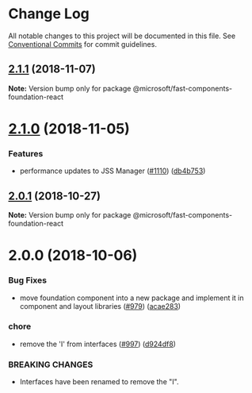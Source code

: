 # Change Log

All notable changes to this project will be documented in this file.
See [Conventional Commits](https://conventionalcommits.org) for commit guidelines.

## [2.1.1](https://github.com/Microsoft/fast-dna/compare/@microsoft/fast-components-foundation-react@2.1.0...@microsoft/fast-components-foundation-react@2.1.1) (2018-11-07)

**Note:** Version bump only for package @microsoft/fast-components-foundation-react





# [2.1.0](https://github.com/Microsoft/fast-dna/compare/@microsoft/fast-components-foundation-react@2.0.1...@microsoft/fast-components-foundation-react@2.1.0) (2018-11-05)


### Features

* performance updates to JSS Manager ([#1110](https://github.com/Microsoft/fast-dna/issues/1110)) ([db4b753](https://github.com/Microsoft/fast-dna/commit/db4b753))





## [2.0.1](https://github.com/Microsoft/fast-dna/compare/@microsoft/fast-components-foundation-react@2.0.0...@microsoft/fast-components-foundation-react@2.0.1) (2018-10-27)

**Note:** Version bump only for package @microsoft/fast-components-foundation-react





# 2.0.0 (2018-10-06)


### Bug Fixes

* move foundation component into a new package and implement it in component and layout libraries ([#979](https://github.com/Microsoft/fast-dna/issues/979)) ([acae283](https://github.com/Microsoft/fast-dna/commit/acae283))


### chore

* remove the 'I' from interfaces ([#997](https://github.com/Microsoft/fast-dna/issues/997)) ([d924df8](https://github.com/Microsoft/fast-dna/commit/d924df8))


### BREAKING CHANGES

* Interfaces have been renamed to remove the "I".
